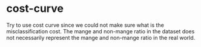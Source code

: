 # cost-curve
Try to use cost curve since we could not make sure what is the misclassification cost. The mange and non-mange ratio in the dataset does not necessarily represent the mange and non-mange ratio in the real world.
